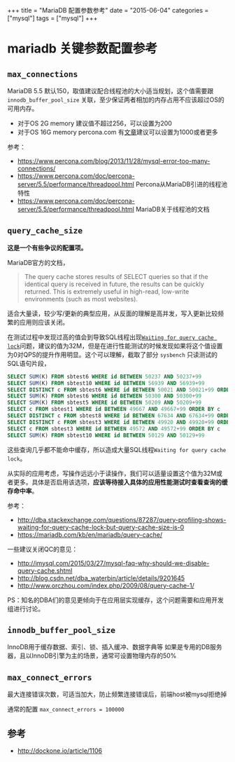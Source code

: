 +++
title = "MariaDB 配置参数参考"
date = "2015-06-04"
categories = ["mysql"]
tags = ["mysql"]
+++


# mariadb 关键参数配置参考

## `max_connections`
MariaDB 5.5 默认150，取值建议配合线程池的大小适当规划，这个值需要跟`innodb_buffer_pool_size` 关联，至少保证两者相加的内存占用不应该超过OS的可用内存。

* 对于OS 2G memory 建议值不超过256，可以设置为200
* 对于OS 16G memory percona.com 有[文章](https://www.percona.com/blog/2013/11/28/mysql-error-too-many-connections/)建议可以设置为1000或者更多

参考：

* https://www.percona.com/blog/2013/11/28/mysql-error-too-many-connections/
* https://www.percona.com/doc/percona-server/5.5/performance/threadpool.html  Percona从MariaDB引进的线程池特性  
* https://www.percona.com/doc/percona-server/5.5/performance/threadpool.html  MariaDB关于线程池的文档


## `query_cache_size`

**这是一个有些争议的配置项。**

MariaDB官方的文档，
>The query cache stores results of SELECT queries so that if the identical query is received in future, the results can be quickly returned.
>This is extremely useful in high-read, low-write environments (such as most websites).

适合大量读，较少写/更新的典型应用，从反面的理解是高并发，写入更新比较频繁的应用则应该关闭。

在测试过程中发现过高的值会到导致SQL线程出现[`Waiting for query cache lock`](http://dba.stackexchange.com/questions/87287/query-profiling-shows-waiting-for-query-cache-lock-but-query-cache-size-is-0)问题，建议的值为32M，但是在进行性能测试的时候发现如果将这个值设置为0对QPS的提升作用明显。这个可以理解，截取了部分 `sysbench` 只读测试的SQL语句片段，

```sql
SELECT SUM(K) FROM sbtest6 WHERE id BETWEEN 50237 AND 50237+99
SELECT SUM(K) FROM sbtest10 WHERE id BETWEEN 56939 AND 56939+99
SELECT DISTINCT c FROM sbtest6 WHERE id BETWEEN 50021 AND 50021+99 ORDER BY c
SELECT SUM(K) FROM sbtest6 WHERE id BETWEEN 50300 AND 50300+99
SELECT SUM(K) FROM sbtest5 WHERE id BETWEEN 50209 AND 50209+99
SELECT c FROM sbtest1 WHERE id BETWEEN 49667 AND 49667+99 ORDER BY c
SELECT DISTINCT c FROM sbtest8 WHERE id BETWEEN 67634 AND 67634+99 ORDER BY c
SELECT DISTINCT c FROM sbtest3 WHERE id BETWEEN 49920 AND 49920+99 ORDER BY c
SELECT c FROM sbtest3 WHERE id BETWEEN 49572 AND 49572+99 ORDER BY c
SELECT SUM(K) FROM sbtest10 WHERE id BETWEEN 50129 AND 50129+99
```

这些查询几乎都不能命中缓存，所以造成大量SQL线程`Waiting for query cache lock`。

从实际的应用考虑，写操作远远小于读操作，我们可以适量设置这个值为32M或者更多。具体是否启用该选项，**应该等待接入具体的应用性能测试时查看查询的缓存命中率**。

参考：

* http://dba.stackexchange.com/questions/87287/query-profiling-shows-waiting-for-query-cache-lock-but-query-cache-size-is-0
* https://mariadb.com/kb/en/mariadb/query-cache/

一些建议关闭QC的意见：

* http://imysql.com/2015/03/27/mysql-faq-why-should-we-disable-query-cache.shtml
* http://blog.csdn.net/dba_waterbin/article/details/9201645
* http://www.orczhou.com/index.php/2009/08/query-cache-1/

PS：知名的DBA们的意见更倾向于在应用层实现缓存，这个问题需要和应用开发组进行讨论。

## `innodb_buffer_pool_size`

InnoDB用于缓存数据、索引、锁、插入缓冲、数据字典等
如果是专用的DB服务器，且以InnoDB引擎为主的场景，通常可设置物理内存的50%



## `max_connect_errors` 

最大连接错误次数，可适当加大，防止频繁连接错误后，前端host被mysql拒绝掉

通常的配置 `max_connect_errors = 100000`



## 参考

* http://dockone.io/article/1106

